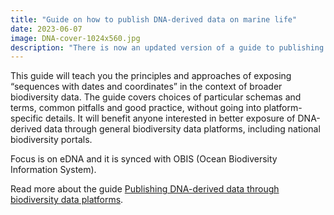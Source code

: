 ```yaml
---
title: "Guide on how to publish DNA-derived data on marine life"
date: 2023-06-07
image: DNA-cover-1024x560.jpg
description: "There is now an updated version of a guide to publishing sequence-based data. It is a practical guide for holders of genomic and metagenomic information, to include recommendations for sharing occurrence records based on DNA-based studies of the world’s oceans and seas."
---
```


This guide will teach you the principles and approaches of exposing “sequences with dates and coordinates” in the context of broader biodiversity data. The guide covers choices of particular schemas and terms, common pitfalls and good practice, without going into platform-specific details. It will benefit anyone interested in better exposure of DNA-derived data through general biodiversity data platforms, including national biodiversity portals.

Focus is on eDNA and it is synced with OBIS (Ocean Biodiversity Information System).

Read more about the guide [Publishing DNA-derived data through biodiversity data platforms](https://www.gbif.org/news/2VXK7tpe7wM9J9lghWmxQh/updated-guide-adds-details-on-how-to-publish-dna-derived-data-on-marine-life).
